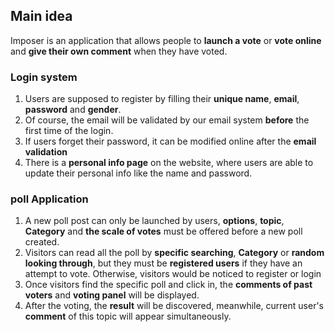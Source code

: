 
## Main idea 
Imposer is an application that allows people to **launch a vote** or **vote online** and **give their own comment** when they have voted. 

### Login system
1. Users are supposed to register by filling their **unique name**, **email**, **password** and **gender**. 
2. Of course, the email will be validated by our email system **before** the first time of the login.
3. If users forget their password, it can be modified online after the **email validation**
4. There is a **personal info page** on the website, where users are able to update their personal info like the name and password. 

### poll Application
1. A new poll post can only be launched by users, **options**, **topic**, **Category** and **the scale of votes** must be offered before a new poll created.
2. Visitors can read all the poll by **specific searching**, **Category** or **random looking through**, but they must be **registered users**  if they have an attempt to vote. Otherwise, visitors would be noticed to register or login
3. Once visitors find the specific poll and click in, the **comments of past voters** and **voting panel** will be displayed.
4. After the voting, the **result** will be discovered, meanwhile, current user's **comment** of this topic will appear simultaneously.

